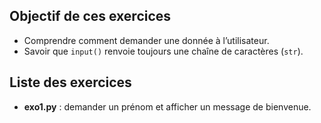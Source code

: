 ## Objectif de ces exercices
- Comprendre comment demander une donnée à l’utilisateur.
- Savoir que `input()` renvoie toujours une chaîne de caractères (`str`).

## Liste des exercices
- **exo1.py** : demander un prénom et afficher un message de bienvenue.
